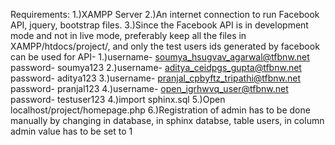 Requirements:
1.)XAMPP Server
2.)An internet connection to run Facebook API, jquery, bootstrap files.
3.)Since the Facebook API is in development mode and not in live mode, preferably keep all the files in XAMPP/htdocs/project/, and
   only the test users ids generated by facebook can be used for API-
   1.)username- soumya_hsugvav_agarwal@tfbnw.net password- soumya123
   2.)username- aditya_ceidpgs_gupta@tfbnw.net password- aditya123
   3.)username- pranjal_cpbyftz_tripathi@tfbnw.net password- pranjal123
   4.)username- open_igrhwvq_user@tfbnw.net password- testuser123
4.)import sphinx.sql
5.)Open localhost/project/homepage.php
6.)Registration of admin has to be done manually by changing in database, in sphinx databse, table users, in column admin value has to be set to 1
